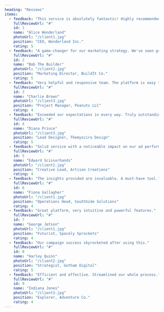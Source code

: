 ```yaml
---
heading: "Reviews"
items:
  - feedback: "This service is absolutely fantastic! Highly recommended."
    fullReviewUrl: "#"
    id: 1
    name: "Alice Wonderland"
    photoUrl: "/client1.jpg"
    position: "CEO, Wonderland Inc."
    rating: 5
  - feedback: "A game-changer for our marketing strategy. We've seen great results."
    fullReviewUrl: "#"
    id: 2
    name: "Bob The Builder"
    photoUrl: "/client2.jpg"
    position: "Marketing Director, BuildIt Co."
    rating: 5
  - feedback: "Very helpful and responsive team. The platform is easy to use."
    fullReviewUrl: "#"
    id: 3
    name: "Charlie Brown"
    photoUrl: "/client3.jpg"
    position: "Project Manager, Peanuts LLC"
    rating: 4
  - feedback: "Exceeded our expectations in every way. Truly outstanding!"
    fullReviewUrl: "#"
    id: 4
    name: "Diana Prince"
    photoUrl: "/client3.jpg"
    position: "Lead Designer, Themyscira Design"
    rating: 5
  - feedback: "Solid service with a noticeable impact on our ad performance."
    fullReviewUrl: "#"
    id: 5
    name: "Edward Scissorhands"
    photoUrl: "/client2.jpg"
    position: "Creative Lead, Artisan Creations"
    rating: 4
  - feedback: "The insights provided are invaluable. A must-have tool."
    fullReviewUrl: "#"
    id: 6
    name: "Fiona Gallagher"
    photoUrl: "/client1.jpg"
    position: "Operations Head, SouthSide Solutions"
    rating: 4
  - feedback: "Great platform, very intuitive and powerful features."
    fullReviewUrl: "#"
    id: 7
    name: "George Jetson"
    photoUrl: "/client1.jpg"
    position: "Futurist, Spacely Sprockets"
    rating: 4
  - feedback: "Our campaign success skyrocketed after using this."
    fullReviewUrl: "#"
    id: 8
    name: "Harley Quinn"
    photoUrl: "/client2.jpg"
    position: "Strategist, Gotham Digital"
    rating: 5
  - feedback: "Efficient and effective. Streamlined our whole process."
    fullReviewUrl: "#"
    id: 9
    name: "Indiana Jones"
    photoUrl: "/client3.jpg"
    position: "Explorer, Adventure Co."
    rating: 4
---
```


